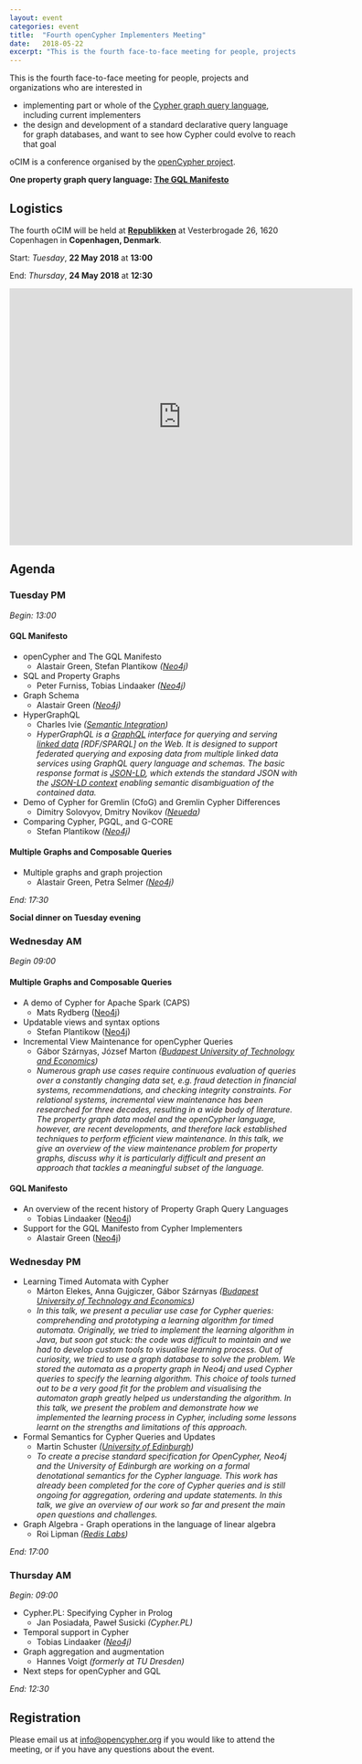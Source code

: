 ```yaml
---
layout: event
categories: event
title:  "Fourth openCypher Implementers Meeting"
date:   2018-05-22
excerpt: "This is the fourth face-to-face meeting for people, projects and organizations interested in participating in the openCypher project, with the goal of creating a standard language based on Cypher for querying graphs."
---
```

This is the fourth face-to-face meeting for people, projects and organizations who are interested in

* implementing part or whole of the [Cypher graph query language](https://neo4j.com/developer/cypher/), including current implementers
* the design and development of a standard declarative query language for graph databases, and want to see how Cypher could evolve to reach that goal

oCIM is a conference organised by the [openCypher project](http://www.opencypher.org).

**One property graph query language: [The GQL Manifesto](https://gql.today/)**

## Logistics

The fourth oCIM will be held at **[Republikken](https://republikken.net/)** at Vesterbrogade 26, 1620 Copenhagen in **Copenhagen, Denmark**.
                                                   
Start: _Tuesday_, **22 May 2018** at **13:00**

End: _Thursday_, **24 May 2018** at **12:30**

<iframe src="https://www.google.com/maps/embed?pb=!1m18!1m12!1m3!1d562.4818056513177!2d12.557284788162217!3d55.67286569877729!2m3!1f0!2f0!3f0!3m2!1i1024!2i768!4f13.1!3m3!1m2!1s0x4652530b5b3c8dcb%3A0x5d7837f2abb5e049!2sRepublikken!5e0!3m2!1sen!2suk!4v1525976021070" width="600" height="450" frameborder="0" style="border:0" allowfullscreen></iframe>

## Agenda

### Tuesday PM

*Begin: 13:00*

#### GQL Manifesto

* openCypher and The GQL Manifesto
  * Alastair Green, Stefan Plantikow _([Neo4j](https://www.neo4j.com))_
* SQL and Property Graphs 
  * Peter Furniss, Tobias Lindaaker _([Neo4j](https://www.neo4j.com))_
* Graph Schema 
  * Alastair Green _([Neo4j](https://www.neo4j.com))_
* HyperGraphQL 
  * Charles Ivie _([Semantic Integration](https://www.semanticintegration.co.uk/))_
  * _HyperGraphQL is a [GraphQL](http://graphql.org/) interface for querying and serving [linked data](https://www.w3.org/standards/semanticweb/data) [RDF/SPARQL] on the Web. 
  It is designed to support federated querying and exposing data from multiple linked data services using GraphQL query language and schemas.
  The basic response format is [JSON-LD](https://github.com/semantic-integration/hypergraphql/blob/master/json-ld.org), which extends the standard JSON with the [JSON-LD context](https://json-ld.org/spec/latest/json-ld-api-best-practices/#dfn-json-ld-context) enabling semantic disambiguation of the contained data._ 
* Demo of Cypher for Gremlin (CfoG) and Gremlin Cypher Differences 
  * Dimitry Solovyov, Dmitry Novikov _([Neueda](https://www.neueda.com))_
* Comparing Cypher, PGQL, and G-CORE
  * Stefan Plantikow _([Neo4j](https://www.neo4j.com))_

#### Multiple Graphs and Composable Queries

* Multiple graphs and graph projection
  * Alastair Green, Petra Selmer _([Neo4j](https://www.neo4j.com))_


*End: 17:30*

**Social dinner on Tuesday evening**

### Wednesday AM

*Begin 09:00*

#### Multiple Graphs and Composable Queries

* A demo of Cypher for Apache Spark (CAPS)
  * Mats Rydberg ([Neo4j](https://www.neo4j.com))
* Updatable views and syntax options
  * Stefan Plantikow ([Neo4j](https://www.neo4j.com))
* Incremental View Maintenance for openCypher Queries
  * Gábor Szárnyas, József Marton _([Budapest University of Technology and Economics](https://inf.mit.bme.hu/))_
  * _Numerous graph use cases require continuous evaluation of queries over a constantly changing data set, e.g. fraud detection in financial systems, recommendations, and checking integrity constraints. 
  For relational systems, incremental view maintenance has been researched for three decades, resulting in a wide body of literature. 
  The property graph data model and the openCypher language, however, are recent developments, and therefore lack established techniques to perform efficient view maintenance. In this talk, we give an overview of the view maintenance problem for property graphs, discuss why it is particularly difficult and present an approach that tackles a meaningful subset of the language._
  
#### GQL Manifesto

* An overview of the recent history of Property Graph Query Languages
  * Tobias Lindaaker ([Neo4j](https://www.neo4j.com))
* Support for the GQL Manifesto from Cypher Implementers
  * Alastair Green ([Neo4j](https://www.neo4j.com))

### Wednesday PM

* Learning Timed Automata with Cypher
  * Márton Elekes, Anna Gujgiczer, Gábor Szárnyas _([Budapest University of Technology and Economics](https://inf.mit.bme.hu/))_
  * _In this talk, we present a peculiar use case for Cypher queries: comprehending and prototyping a learning algorithm for timed automata. 
  Originally, we tried to implement the learning algorithm in Java, but soon got stuck: the code was difficult to maintain and we had to develop custom tools to visualise learning process. 
  Out of curiosity, we tried to use a graph database to solve the problem. 
  We stored the automata as a property graph in Neo4j and used Cypher queries to specify the learning algorithm. 
  This choice of tools turned out to be a very good fit for the problem and visualising the automaton graph greatly helped us understanding the algorithm. 
  In this talk, we present the problem and demonstrate how we implemented the learning process in Cypher, including some lessons learnt on the strengths and limitations of this approach._
* Formal Semantics for Cypher Queries and Updates
  * Martin Schuster _([University of Edinburgh](https://www.ed.ac.uk/))_
  * _To create a precise standard specification for OpenCypher, Neo4j and the University of Edinburgh are working on a formal denotational semantics for the Cypher language. 
  This work has already been completed for the core of Cypher queries and is still ongoing for aggregation, ordering and update statements. 
  In this talk, we give an overview of our work so far and present the main open questions and challenges._
* Graph Algebra - Graph operations in the language of linear algebra 
  * Roi Lipman _([Redis Labs](https://redislabs.com/))_

*End: 17:00*

### Thursday AM

*Begin: 09:00*

* Cypher.PL: Specifying Cypher in Prolog 
  * Jan Posiadała, Paweł Susicki _(Cypher.PL)_
* Temporal support in Cypher
  * Tobias Lindaaker _([Neo4j](https://www.neo4j.com))_
* Graph aggregation and augmentation 
  * Hannes Voigt _(formerly at TU Dresden)_
* Next steps for openCypher and GQL

*End: 12:30*


## Registration

Please email us at [info@opencypher.org](mailto:<info@opencypher.org>) if you would like to attend the meeting, or if you have any questions about the event. 
